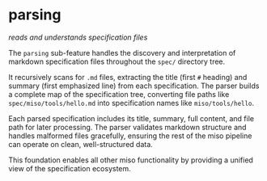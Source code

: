 # parsing
*reads and understands specification files*

The `parsing` sub-feature handles the discovery and interpretation of markdown specification files throughout the `spec/` directory tree.

It recursively scans for `.md` files, extracting the title (first `#` heading) and summary (first emphasized line) from each specification. The parser builds a complete map of the specification tree, converting file paths like `spec/miso/tools/hello.md` into specification names like `miso/tools/hello`.

Each parsed specification includes its title, summary, full content, and file path for later processing. The parser validates markdown structure and handles malformed files gracefully, ensuring the rest of the miso pipeline can operate on clean, well-structured data.

This foundation enables all other miso functionality by providing a unified view of the specification ecosystem.